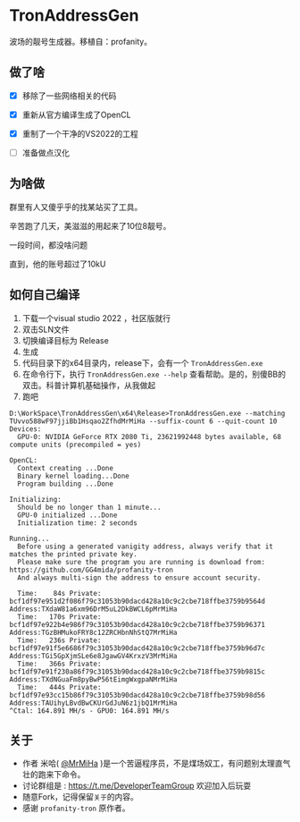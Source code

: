 # TronAddressGen
波场的靓号生成器。移植自：profanity。



## 做了啥

- [x] 移除了一些网络相关的代码
- [x] 重新从官方编译生成了OpenCL
- [x] 重制了一个干净的VS2022的工程
- [ ] 准备做点汉化



## 为啥做

群里有人又傻乎乎的找某站买了工具。

辛苦跑了几天，美滋滋的用起来了10位8靓号。

一段时间，都没啥问题

直到，他的账号超过了10kU



## 如何自己编译

1. 下载一个visual studio 2022 ，社区版就行
2. 双击SLN文件
3. 切换编译目标为 Release
4. 生成
5. 代码目录下的x64目录内，release下，会有一个 `TronAddressGen.exe` 
6. 在命令行下，执行 `TronAddressGen.exe --help` 查看帮助。是的，别傻BB的双击。科普计算机基础操作，从我做起
7. 跑吧

```
D:\WorkSpace\TronAddressGen\x64\Release>TronAddressGen.exe --matching TUvvo588wF97jjiBb1Hsqao2ZfhdMrMiHa --suffix-count 6 --quit-count 10
Devices:
  GPU-0: NVIDIA GeForce RTX 2080 Ti, 23621992448 bytes available, 68 compute units (precompiled = yes)

OpenCL:
  Context creating ...Done
  Binary kernel loading...Done
  Program building ...Done

Initializing:
  Should be no longer than 1 minute...
  GPU-0 initialized ...Done
  Initialization time: 2 seconds

Running...
  Before using a generated vanigity address, always verify that it matches the printed private key.
  Please make sure the program you are running is download from: https://github.com/GG4mida/profanity-tron
  And always multi-sign the address to ensure account security.

  Time:    84s Private: bcf1df97e951d2f086f79c31053b90dacd428a10c9c2cbe718ffbe3759b9564d Address:TXdaW81a6xm96DrM5uL2DkBWCL6pMrMiHa
  Time:   170s Private: bcf1df97e922b4e986f79c31053b90dacd428a10c9c2cbe718ffbe3759b96371 Address:TGzBHMukoFRY8c12ZRCHbnNhStQ7MrMiHa
  Time:   236s Private: bcf1df97e91f5e6686f79c31053b90dacd428a10c9c2cbe718ffbe3759b96d7c Address:TGi5GpXjmSLe6e8JgawGV4KrxzV3MrMiHa
  Time:   366s Private: bcf1df97e91f230a86f79c31053b90dacd428a10c9c2cbe718ffbe3759b9815c Address:TXdNGuaFm8pyBwP56tEimgWxgpaNMrMiHa
  Time:   444s Private: bcf1df97e93cc15b86f79c31053b90dacd428a10c9c2cbe718ffbe3759b98d56 Address:TAUihyLBvdBwCKUrGdJuN6z1jbQ1MrMiHa
^Ctal: 164.891 MH/s - GPU0: 164.891 MH/s
```



## 关于

- 作者 米哈( [@MrMiHa](https://t.me/MrMiHa) )是一个苦逼程序员，不是煤场奴工，有问题别太理直气壮的跑来下命令。
- 讨论群组是 : https://t.me/DeveloperTeamGroup 欢迎加入后玩耍
- 随意Fork，记得保留`关于`的内容。
- 感谢 `profanity-tron` 原作者。
